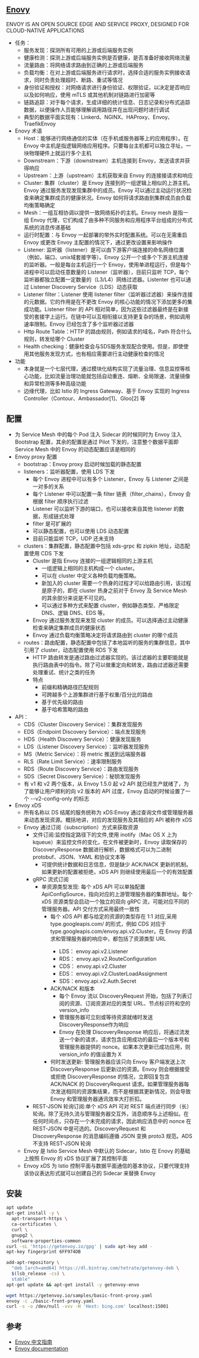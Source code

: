 ## [Enovy](https://www.envoyproxy.io/)

ENVOY IS AN OPEN SOURCE EDGE AND SERVICE PROXY, DESIGNED FOR CLOUD-NATIVE APPLICATIONS

* 任务：
  - 服务发现：探测所有可用的上游或后端服务实例
  - 健康检测：探测上游或后端服务实例是否健康，是否准备好接收网络流量
  - 流量路由：将网络请求路由到正确的上游或后端服务
  - 负载均衡：在对上游或后端服务进行请求时，选择合适的服务实例接收请求，同时负责处理超时、断路、重试等情况
  - 身份验证和授权：对网络请求进行身份验证、权限验证，以决定是否响应以及如何响应，使用 mTLS 或其他机制对链路进行加密等
  - 链路追踪：对于每个请求，生成详细的统计信息、日志记录和分布式追踪数据，以便操作人员能够理解调用路径并在出现问题时进行调试
  - 典型的数据平面实现有：Linkerd、NGINX、HAProxy、Envoy、TraefikEnvoy
* Enovy 术语
  - Host：能够进行网络通信的实体（在手机或服务器等上的应用程序）。在 Envoy 中主机是指逻辑网络应用程序。只要每台主机都可以独立寻址，一块物理硬件上就运行多个主机
  - Downstream：下游（downstream）主机连接到 Envoy，发送请求并获得响应
  - Upstream：上游（upstream）主机获取来自 Envoy 的连接接请求和响应
  - Cluster: 集群（cluster）是 Envoy 连接到的一组逻辑上相似的上游主机。Envoy 通过服务发现发现集群中的成员。Envoy 可以通过主动运行状况检查来确定集群成员的健康状况。Envoy 如何将请求路由到集群成员由负载均衡策略确定
  - Mesh：一组互相协调以提供一致网络拓扑的主机。Envoy mesh 是指一组 Envoy 代理，它们构成了由多种不同服务和应用程序平台组成的分布式系统的消息传递基础
  - 运行时配置：与 Envoy 一起部署的带外实时配置系统。可以在无需重启 Envoy 或更改 Envoy 主配置的情况下，通过更改设置来影响操作
  - Listener: 监听器（listener）是可以由下游客户端连接的命名网络位置（例如，端口、unix域套接字等）。Envoy 公开一个或多个下游主机连接的监听器。一般是每台主机运行一个 Envoy，使用单进程运行，但是每个进程中可以启动任意数量的 Listener（监听器），目前只监听 TCP，每个监听器都独立配置一定数量的（L3/L4）网络过滤器。Listenter 也可以通过 Listener Discovery Service（LDS）动态获取
  - Listener filter：Listener 使用 listener filter（监听器过滤器）来操作连接的元数据。它的作用是在不更改 Envoy 的核心功能的情况下添加更多的集成功能。Listener filter 的 API 相对简单，因为这些过滤器最终是在新接受的套接字上运行。在链中可以互相衔接以支持更复杂的场景，例如调用速率限制。Envoy 已经包含了多个监听器过滤器
  - Http Route Table：HTTP 的路由规则，例如请求的域名，Path 符合什么规则，转发给哪个 Cluster
  - Health checking：健康检查会与SDS服务发现配合使用。但是，即使使用其他服务发现方式，也有相应需要进行主动健康检查的情况
* 功能
  - 本身就是一个七层代理，通过模块化结构实现了流量治理、信息监控等核心功能，比如流量治理功能就包括自动重连、熔断、全局限速、流量镜像和异常检测等多种高级功能
  - 边缘代理，比如 Istio 的 Ingress Gateway、基于 Envoy 实现的 Ingress Controller（Contour、Ambassador[1]、Gloo[2] 等

## 配置

* 为 Service Mesh 中的每个 Pod 注入 Sidecar 的时候同时为 Envoy 注入 Bootstrap 配置，其余的配置是通过 Pilot 下发的，注意整个数据平面即 Service Mesh 中的 Envoy 的动态配置应该是相同的
* Envoy proxy 配置
  - bootstrap：Envoy proxy 启动时候加载的静态配置
  - listeners：监听器配置，使用 LDS 下发
    + 每个 Envoy 进程中可以有多个 Listener，Envoy 与 Listener 之间是一对多的关系
    + 每个 Listener 中可以配置一条 filter 链表（filter_chains），Envoy 会根据 filter 顺序执行过滤
    + Listener 可以监听下游的端口，也可以接收来自其他 listener 的数据，形成链式处理
    + filter 是可扩展的
    + 可以静态配置，也可以使用 LDS 动态配置
    + 目前只能监听 TCP，UDP 还未支持
  - clusters：集群配置，静态配置中包括 xds-grpc 和 zipkin 地址，动态配置使用 CDS 下发
    + Cluster 是指 Envoy 连接的一组逻辑相同的上游主机
      * 一组逻辑上相同的主机构成一个 cluster。
      * 可以在 cluster 中定义各种负载均衡策略。
      * 新加入的 cluster 需要一个热身的过程才可以给路由引用，该过程是原子的，即在 cluster 热身之前对于 Envoy 及 Service Mesh 的其余部分来说是不可见的。
      * 可以通过多种方式来配置 cluster，例如静态类型、严格限定 DNS、逻辑 DNS、EDS 等。
    + Envoy 通过服务发现来发现 cluster 的成员。可以选择通过主动健康检查来确定集群成员的健康状态
    + Envoy 通过负载均衡策略决定将请求路由到 cluster 的哪个成员
  - routes：路由配置，静态配置中包括了本地监听的服务的集群信息，其中引用了 cluster，动态配置使用 RDS 下发
    + HTTP 路由转发是通过路由过滤器实现的。该过滤器的主要职能就是执行路由表中的指令。除了可以做重定向和转发，路由过滤器还需要处理重试、统计之类的任务
    + 特点
      * 前缀和精确路径匹配规则
      * 可跨越多个上游集群进行基于权重/百分比的路由
      * 基于优先级的路由
      * 基于哈希策略的路由
* API：
  - CDS（Cluster Discovery Service）：集群发现服务
  - EDS（Endpoint Discovery Service）：端点发现服务
  - HDS（Health Discovery Service）：健康发现服务
  - LDS（Listener Discovery Service）：监听器发现服务
  - MS（Metric Service）：将 metric 推送到远端服务器
  - RLS（Rate Limit Service）：速率限制服务
  - RDS（Route Discovery Service）：路由发现服务
  - SDS（Secret Discovery Service）：秘钥发现服务
  - 有 v1 和 v2 两个版本，从 Envoy 1.5.0 起 v2 API 就已经生产就绪了，为了能够让用户顺利的向 v2 版本的 API 过度，Envoy 启动的时候设置了一个 --v2-config-only 的标志
* Envoy xDS
  - 所有名称以 DS 结尾的服务统称为 xDS:Envoy 通过查询文件或管理服务器来动态发现资源。概括地讲，对应的发现服务及其相应的 API 被称作 xDS
  - Envoy 通过订阅（subscription）方式来获取资源
    + 文件订阅:监控指定路径下的文件,使用 inotify（Mac OS X 上为 kqueue）来监控文件的变化，在文件被更新时，Envoy 读取保存的 DiscoveryResponse 数据进行解析，数据格式可以为二进制 protobuf、JSON、YAML 和协议文本等
      * 可提供统计数据和日志信息，但是缺少 ACK/NACK 更新的机制。如果更新的配置被拒绝，xDS API 则继续使用最后一个的有效配置
    + gRPC 流式订阅
      * 单资源类型发现: 每个 xDS API 可以单独配置 ApiConfigSource，指向对应的上游管理服务器的集群地址。每个 xDS 资源类型会启动一个独立的双向 gRPC 流，可能对应不同的管理服务器。API 交付方式采用最终一致性
        - 每个 xDS API 都与给定的资源的类型存在 1:1 对应,采用 type.googleapis.com/<resource type> 的形式，例如 CDS 对应于 type.googleapis.com/envoy.api.v2.Cluster。在 Envoy 的请求和管理服务器的响应中，都包括了资源类型 URL
          + LDS： envoy.api.v2.Listener
          + RDS： envoy.api.v2.RouteConfiguration
          + CDS： envoy.api.v2.Cluster
          + EDS： envoy.api.v2.ClusterLoadAssignment
          + SDS：envoy.api.v2.Auth.Secret
        - ACK/NACK 和版本
          + 每个 Envoy 流以 DiscoveryRequest 开始，包括了列表订阅的资源、订阅资源对应的类型 URL、节点标识符和空的 version_info
          + 管理服务器可立刻或等待资源就绪时发送 DiscoveryResponse作为响应
          + Envoy 在处理 DiscoveryResponse 响应后，将通过流发送一个新的请求，请求包含应用成功的最后一个版本号和管理服务器提供的 nonce。如果本次更新已成功应用，则 version_info 的值设置为 X
        - 何时发送更新: 管理服务器应该只向 Envoy 客户端发送上次 DiscoveryResponse 后更新过的资源。Envoy 则会根据接受或拒绝 DiscoveryResponse 的情况，立即回复包含 ACK/NACK 的 DiscoveryRequest 请求。如果管理服务器每次发送相同的资源集结果，而不是根据其更新情况，则会导致 Envoy 和管理服务器通讯效率大打折扣。
    + REST-JSON 轮询订阅:单个 xDS API 可对 REST 端点进行同步（长）轮询。除了无持久流与管理服务器交互外，消息顺序与上述相似。在任何时间点，只存在一个未完成的请求，因此响应消息中的 nonce 在 REST-JSON 中是可选的。DiscoveryRequest 和 DiscoveryResponse 的消息编码遵循 JSON 变换 proto3 规范。ADS 不支持 REST-JSON 轮询
  - Envoy 是 Istio Service Mesh 中默认的 Sidecar，Istio 在 Enovy 的基础上按照 Envoy 的 xDS 协议扩展了其控制平面
  - Envoy xDS 为 Istio 控制平面与数据平面通信的基本协议，只要代理支持该协议表达形式就可以创建自己的 Sidecar 来替换 Envoy

## 安装

```sh
apt update
apt-get install -y \
  apt-transport-https \
  ca-certificates \
  curl \
  gnupg2 \
  software-properties-common
curl -sL 'https://getenvoy.io/gpg' | sudo apt-key add -
apt-key fingerprint 6FF974DB

add-apt-repository \
  "deb [arch=amd64] https://dl.bintray.com/tetrate/getenvoy-deb \
  $(lsb_release -cs) \
  stable"
apt-get update && apt-get install -y getenvoy-envo

wget https://getenvoy.io/samples/basic-front-proxy.yaml
envoy -c ./basic-front-proxy.yaml
curl -s -o /dev/null -vvv -H 'Host: bing.com' localhost:15001
```

## 参考

* [Envoy 中文指南](https://fuckcloudnative.io/envoy-handbook/)
* [Envoy documentation](https://www.envoyproxy.io/docs/envoy/latest/)
